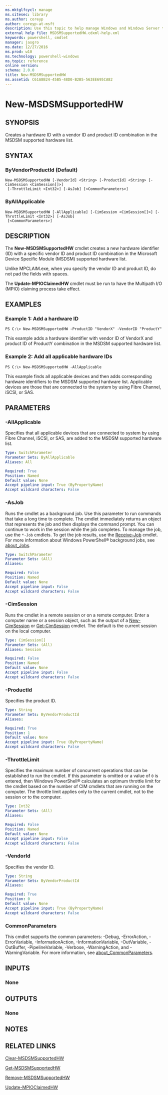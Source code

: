 ```yaml
---
ms.mktglfcycl: manage
ms.sitesec: library
ms.author: coreyp
author: coreyp-at-msft
description: Use this topic to help manage Windows and Windows Server technologies with Windows PowerShell.
external help file: MSDSMSupportedHW.cdxml-help.xml
keywords: powershell, cmdlet
manager: jasgro
ms.date: 12/27/2016
ms.prod: w10
ms.technology: powershell-windows
ms.topic: reference
online version: 
schema: 2.0.0
title: New-MSDSMSupportedHW
ms.assetid: C61A8B24-45B5-48D0-B2B5-563EE695CA82
---
```


# New-MSDSMSupportedHW

## SYNOPSIS
Creates a hardware ID with a vendor ID and product ID combination in the MSDSM supported hardware list.

## SYNTAX

### ByVendorProductId (Default)
```
New-MSDSMSupportedHW [-VendorId] <String> [-ProductId] <String> [-CimSession <CimSession[]>]
 [-ThrottleLimit <Int32>] [-AsJob] [<CommonParameters>]
```

### ByAllApplicable
```
New-MSDSMSupportedHW [-AllApplicable] [-CimSession <CimSession[]>] [-ThrottleLimit <Int32>] [-AsJob]
 [<CommonParameters>]
```

## DESCRIPTION
The **New-MSDSMSupportedHW** cmdlet creates a new hardware identifier (ID) with a specific vendor ID and product ID combination in the Microsoft Device Specific Module (MSDSM) supported hardware list.

Unlike MPCLAIM.exe, when you specify the vendor ID and product ID, do not pad the fields with spaces.

The **Update-MPIOClaimedHW** cmdlet must be run to have the Multipath I/O (MPIO) claiming process take effect.

## EXAMPLES

### Example 1: Add a hardware ID
```
PS C:\> New-MSDSMSupportedHW -ProductID "VendorX" -VendorID "ProductY"
```

This example adds a hardware identifier with vendor ID of VendorX and product ID of ProductY combination in the MSDSM supported hardware list.

### Example 2: Add all applicable hardware IDs
```
PS C:\> New-MSDSMSupportedHW -AllApplicable
```

This example finds all applicable devices and then adds corresponding hardware identifiers to the MSDSM supported hardware list.
Applicable devices are those that are connected to the system by using Fibre Channel, iSCSI, or SAS.

## PARAMETERS

### -AllApplicable
Specifies that all applicable devices that are connected to system by using Fibre Channel, iSCSI, or SAS, are added to the MSDSM supported hardware list.

```yaml
Type: SwitchParameter
Parameter Sets: ByAllApplicable
Aliases: All

Required: True
Position: Named
Default value: None
Accept pipeline input: True (ByPropertyName)
Accept wildcard characters: False
```

### -AsJob
Runs the cmdlet as a background job.
Use this parameter to run commands that take a long time to complete. 
 The cmdlet immediately returns an object that represents the job and then displays the command prompt.
You can continue to work in the session while the job completes.
To manage the job, use the `*-Job` cmdlets.
To get the job results, use the [Receive-Job](http://go.microsoft.com/fwlink/?LinkID=113372) cmdlet. 
 For more information about Windows PowerShell® background jobs, see [about_Jobs](http://go.microsoft.com/fwlink/?LinkID=113251).

```yaml
Type: SwitchParameter
Parameter Sets: (All)
Aliases: 

Required: False
Position: Named
Default value: None
Accept pipeline input: False
Accept wildcard characters: False
```

### -CimSession
Runs the cmdlet in a remote session or on a remote computer.
Enter a computer name or a session object, such as the output of a [New-CimSession](http://go.microsoft.com/fwlink/p/?LinkId=227967) or [Get-CimSession](http://go.microsoft.com/fwlink/p/?LinkId=227966) cmdlet.
The default is the current session on the local computer.

```yaml
Type: CimSession[]
Parameter Sets: (All)
Aliases: Session

Required: False
Position: Named
Default value: None
Accept pipeline input: False
Accept wildcard characters: False
```

### -ProductId
Specifies the product ID.

```yaml
Type: String
Parameter Sets: ByVendorProductId
Aliases: 

Required: True
Position: 1
Default value: None
Accept pipeline input: True (ByPropertyName)
Accept wildcard characters: False
```

### -ThrottleLimit
Specifies the maximum number of concurrent operations that can be established to run the cmdlet.
If this parameter is omitted or a value of `0` is entered, then Windows PowerShell® calculates an optimum throttle limit for the cmdlet based on the number of CIM cmdlets that are running on the computer.
The throttle limit applies only to the current cmdlet, not to the session or to the computer.

```yaml
Type: Int32
Parameter Sets: (All)
Aliases: 

Required: False
Position: Named
Default value: None
Accept pipeline input: False
Accept wildcard characters: False
```

### -VendorId
Specifies the vendor ID.

```yaml
Type: String
Parameter Sets: ByVendorProductId
Aliases: 

Required: True
Position: 0
Default value: None
Accept pipeline input: True (ByPropertyName)
Accept wildcard characters: False
```

### CommonParameters
This cmdlet supports the common parameters: -Debug, -ErrorAction, -ErrorVariable, -InformationAction, -InformationVariable, -OutVariable, -OutBuffer, -PipelineVariable, -Verbose, -WarningAction, and -WarningVariable. For more information, see [about_CommonParameters](http://go.microsoft.com/fwlink/?LinkID=113216).

## INPUTS

### None

## OUTPUTS

### None

## NOTES

## RELATED LINKS

[Clear-MSDSMSupportedHW](./Clear-MSDSMSupportedHW.md)

[Get-MSDSMSupportedHW](./Get-MSDSMSupportedHW.md)

[Remove-MSDSMSupportedHW](./Remove-MSDSMSupportedHW.md)

[Update-MPIOClaimedHW](./Update-MPIOClaimedHW.md)

